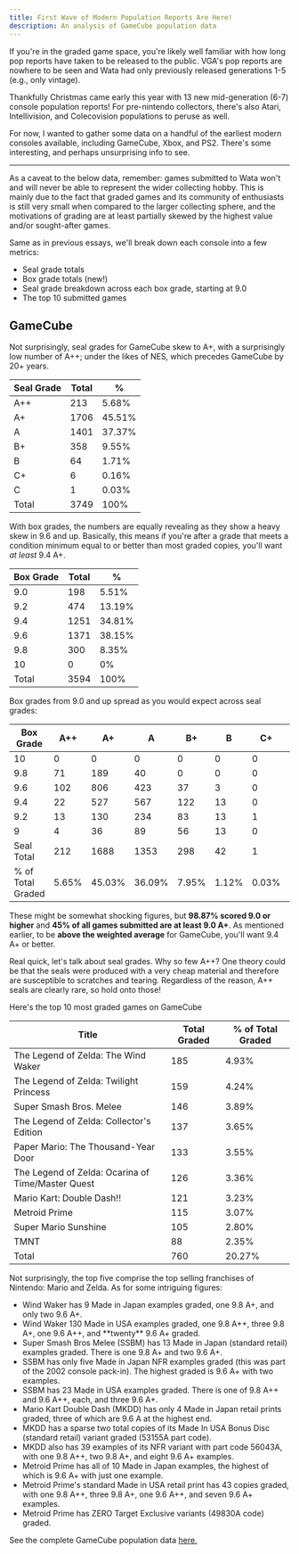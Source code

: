 ```yaml
---
title: First Wave of Modern Population Reports Are Here!
description: An analysis of GameCube population data
---
```

If you're in the graded game space, you're likely well familiar with how long pop reports have taken to be released to the public. VGA's pop reports are nowhere to be seen and Wata had only previously released generations 1-5 (e.g., only vintage).

Thankfully Christmas came early this year with 13 new mid-generation (6-7) console population reports! For pre-nintendo collectors, there's also Atari, Intellivision, and Colecovision populations to peruse as well.

For now, I wanted to gather some data on a handful of the earliest modern consoles available, including GameCube, Xbox, and PS2. There's some interesting, and perhaps unsurprising info to see.

- - -

As a caveat to the below data, remember: games submitted to Wata won't and will never be able to represent the wider collecting hobby. This is mainly due to the fact that graded games and its community of enthusiasts is still very small when compared to the larger collecting sphere, and the motivations of grading are at least partially skewed by the highest value and/or sought-after games.

Same as in previous essays, we'll break down each console into a few metrics:

* Seal grade totals
* Box grade totals (new!)
* Seal grade breakdown across each box grade, starting at 9.0
* The top 10 submitted games

## GameCube

Not surprisingly, seal grades for GameCube skew to A+, with a surprisingly low number of A++; under the likes of NES, which precedes GameCube by 20+ years.

| Seal Grade | Total | %      |
| ---------- | ----- | ------ |
| A++        | 213   | 5.68%  |
| A+         | 1706  | 45.51% |
| A          | 1401  | 37.37% |
| B+         | 358   | 9.55%  |
| B          | 64    | 1.71%  |
| C+         | 6     | 0.16%  |
| C          | 1     | 0.03%  |
| Total      | 3749  | 100%   |

With box grades, the numbers are equally revealing as they show a heavy skew in 9.6 and up. Basically, this means if you're after a grade that meets a condition minimum equal to or better than most graded copies, you'll want *at least* 9.4 A+.

| Box Grade | Total | %      |
| --------- | ----- | ------ |
| 9.0       | 198   | 5.51%  |
| 9.2       | 474   | 13.19% |
| 9.4       | 1251  | 34.81% |
| 9.6       | 1371  | 38.15% |
| 9.8       | 300   | 8.35%  |
| 10        | 0     | 0%     |
| Total     | 3594  | 100%   |

Box grades from 9.0 and up spread as you would expect across seal grades:

| Box Grade         | A++   | A+     | A      | B+    | B     | C+    | C     | NS    |
| ----------------- | ----- | ------ | ------ | ----- | ----- | ----- | ----- | ----- |
| 10                | 0     | 0      | 0      | 0     | 0     | 0     | 0     | 0     |
| 9.8               | 71    | 189    | 40     | 0     | 0     | 0     | 0     | 0     |
| 9.6               | 102   | 806    | 423    | 37    | 3     | 0     | 0     | 0     |
| 9.4               | 22    | 527    | 567    | 122   | 13    | 0     | 0     | 0     |
| 9.2               | 13    | 130    | 234    | 83    | 13    | 1     | 0     | 0     |
| 9                 | 4     | 36     | 89     | 56    | 13    | 0     | 0     | 0     |
| Seal Total        | 212   | 1688   | 1353   | 298   | 42    | 1     | 0     | 0     |
| % of Total Graded | 5.65% | 45.03% | 36.09% | 7.95% | 1.12% | 0.03% | 0.00% | 0.00% |

These might be somewhat shocking figures, but **98.87% scored 9.0 or higher** and **45% of all games submitted are at least 9.0 A+**. As mentioned earlier, to be **above the weighted average** for GameCube, you'll want 9.4 A+ or better.

Real quick, let's talk about seal grades. Why so few A++? One theory could be that the seals were produced with a very cheap material and therefore are susceptible to scratches and tearing. Regardless of the reason, A++ seals are clearly rare, so hold onto those!

Here's the top 10 most graded games on GameCube

| Title                                             | Total Graded | % of Total Graded |
| ------------------------------------------------- | ------------ | ----------------- |
| The Legend of Zelda: The Wind Waker               | 185          | 4.93%             |
| The Legend of Zelda: Twilight Princess            | 159          | 4.24%             |
| Super Smash Bros. Melee                           | 146          | 3.89%             |
| The Legend of Zelda: Collector's Edition          | 137          | 3.65%             |
| Paper Mario: The Thousand-Year Door               | 133          | 3.55%             |
| The Legend of Zelda: Ocarina of Time/Master Quest | 126          | 3.36%             |
| Mario Kart: Double Dash!!                         | 121          | 3.23%             |
| Metroid Prime                                     | 115          | 3.07%             |
| Super Mario Sunshine                              | 105          | 2.80%             |
| TMNT                                              | 88           | 2.35%             |
| Total                                             | 760          | 20.27%            |

Not surprisingly, the top five comprise the top selling franchises of Nintendo: Mario and Zelda. As for some intriguing figures:

* Wind Waker has 9 Made in Japan examples graded, one 9.8 A+, and only two 9.6 A+.
* Wind Waker 130 Made in USA examples graded, one 9.8 A++, three 9.8 A+, one 9.6 A++, and \*\*twenty\*\* 9.6 A+ graded.
* Super Smash Bros Melee (SSBM) has 13 Made in Japan (standard retail) examples graded. There is one 9.8 A+ and two 9.6 A+.
* SSBM has only five Made in Japan NFR examples graded (this was part of the 2002 console pack-in). The highest graded is 9.6 A+ with two examples.
* SSBM has 23 Made in USA examples graded. There is one of 9.8 A++ and 9.6 A++, each, and three 9.6 A+.
* Mario Kart Double Dash (MKDD) has only 4 Made in Japan retail prints graded, three of which are 9.6 A at the highest end.
* MKDD has a sparse two total copies of its Made In USA Bonus Disc (standard retail) variant graded (53155A part code). 
* MKDD also has 39 examples of its NFR variant with part code 56043A, with one 9.8 A++, two 9.8 A+, and eight 9.6 A+ examples.
* Metroid Prime has all of 10 Made in Japan examples, the highest of which is 9.6 A+ with just one example.
* Metroid Prime's standard Made in USA retail print has 43 copies graded, with one 9.8 A++, three 9.8 A+, one 9.6 A++, and seven 9.6 A+ examples.
* Metroid Prime has ZERO Target Exclusive variants (49830A code) graded.

See the complete GameCube population data [here.](https://www.watagames.com/populations/gamecube/index.html)